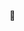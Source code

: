 💞️

<!---
NandaLuvison/NandaLuvison is a ✨ special ✨ repository because its `README.md` (this file) appears on your GitHub profile.
You can click the Preview link to take a look at your changes.
--->
